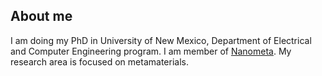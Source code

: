 ## About me

I am doing my PhD in University of New Mexico, Department of Electrical and Computer Engineering program. I am member of [Nanometa](https://nanometa.unm.edu/). My research area is focused on metamaterials. 

